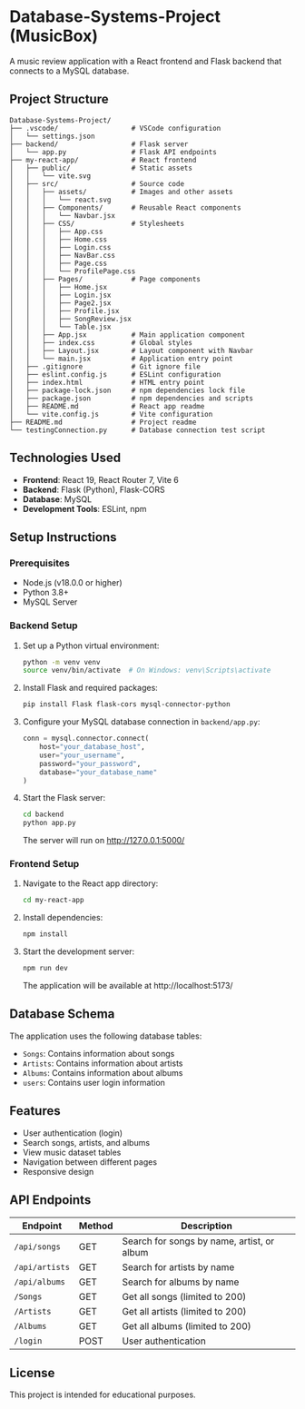 # Database-Systems-Project (MusicBox)

A music review application with a React frontend and Flask backend that connects to a MySQL database.

## Project Structure

```
Database-Systems-Project/
├── .vscode/                  # VSCode configuration
│   └── settings.json
├── backend/                  # Flask server
│   └── app.py                # Flask API endpoints
├── my-react-app/             # React frontend
│   ├── public/               # Static assets
│   │   └── vite.svg
│   ├── src/                  # Source code
│   │   ├── assets/           # Images and other assets
│   │   │   └── react.svg
│   │   ├── Components/       # Reusable React components
│   │   │   └── Navbar.jsx    
│   │   ├── CSS/              # Stylesheets
│   │   │   ├── App.css
│   │   │   ├── Home.css
│   │   │   ├── Login.css
│   │   │   ├── NavBar.css
│   │   │   ├── Page.css
│   │   │   └── ProfilePage.css
│   │   ├── Pages/            # Page components
│   │   │   ├── Home.jsx
│   │   │   ├── Login.jsx
│   │   │   ├── Page2.jsx
│   │   │   ├── Profile.jsx
│   │   │   ├── SongReview.jsx
│   │   │   └── Table.jsx
│   │   ├── App.jsx           # Main application component
│   │   ├── index.css         # Global styles
│   │   ├── Layout.jsx        # Layout component with Navbar
│   │   └── main.jsx          # Application entry point
│   ├── .gitignore            # Git ignore file
│   ├── eslint.config.js      # ESLint configuration
│   ├── index.html            # HTML entry point
│   ├── package-lock.json     # npm dependencies lock file
│   ├── package.json          # npm dependencies and scripts
│   ├── README.md             # React app readme
│   └── vite.config.js        # Vite configuration
├── README.md                 # Project readme
└── testingConnection.py      # Database connection test script
```

## Technologies Used

- **Frontend**: React 19, React Router 7, Vite 6
- **Backend**: Flask (Python), Flask-CORS
- **Database**: MySQL
- **Development Tools**: ESLint, npm

## Setup Instructions

### Prerequisites

- Node.js (v18.0.0 or higher)
- Python 3.8+ 
- MySQL Server

### Backend Setup

1. Set up a Python virtual environment:
   ```bash
   python -m venv venv
   source venv/bin/activate  # On Windows: venv\Scripts\activate
   ```

2. Install Flask and required packages:
   ```bash
   pip install Flask flask-cors mysql-connector-python
   ```

3. Configure your MySQL database connection in `backend/app.py`:
   ```python
   conn = mysql.connector.connect(
       host="your_database_host",  
       user="your_username",  
       password="your_password",  
       database="your_database_name"  
   )
   ```

4. Start the Flask server:
   ```bash
   cd backend
   python app.py
   ```
   The server will run on http://127.0.0.1:5000/

### Frontend Setup

1. Navigate to the React app directory:
   ```bash
   cd my-react-app
   ```

2. Install dependencies:
   ```bash
   npm install
   ```

3. Start the development server:
   ```bash
   npm run dev
   ```
   The application will be available at http://localhost:5173/

## Database Schema

The application uses the following database tables:
- `Songs`: Contains information about songs
- `Artists`: Contains information about artists
- `Albums`: Contains information about albums
- `users`: Contains user login information

## Features

- User authentication (login)
- Search songs, artists, and albums
- View music dataset tables
- Navigation between different pages
- Responsive design

## API Endpoints

| Endpoint | Method | Description |
|----------|--------|-------------|
| `/api/songs` | GET | Search for songs by name, artist, or album |
| `/api/artists` | GET | Search for artists by name |
| `/api/albums` | GET | Search for albums by name |
| `/Songs` | GET | Get all songs (limited to 200) |
| `/Artists` | GET | Get all artists (limited to 200) |
| `/Albums` | GET | Get all albums (limited to 200) |
| `/login` | POST | User authentication |

## License

This project is intended for educational purposes.